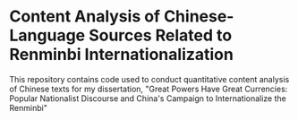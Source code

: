 # Content Analysis of Chinese-Language Sources Related to Renminbi Internationalization

This repository contains code used to conduct quantitative content analysis of Chinese texts for my dissertation, "Great Powers Have Great Currencies: Popular Nationalist Discourse and China's Campaign to Internationalize the Renminbi"
